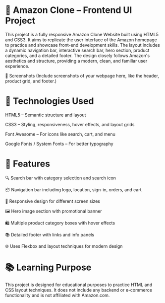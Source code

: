 # 🛒 Amazon Clone – Frontend UI Project
This project is a fully responsive Amazon Clone Website built using HTML5 and CSS3. It aims to replicate the user interface of the Amazon homepage to practice and showcase front-end development skills. The layout includes a dynamic navigation bar, interactive search bar, hero section, product categories, and a detailed footer. The design closely follows Amazon's aesthetics and structure, providing a modern, clean, and familiar user experience.

📸 Screenshots
(Include screenshots of your webpage here, like the header, product grid, and footer.)

# 🔧 Technologies Used

HTML5 – Semantic structure and layout

CSS3 – Styling, responsiveness, hover effects, and layout grids

Font Awesome – For icons like search, cart, and menu

Google Fonts / System Fonts – For better typography

# 📌 Features

🔍 Search bar with category selection and search icon

📦 Navigation bar including logo, location, sign-in, orders, and cart

📱 Responsive design for different screen sizes

🖼 Hero image section with promotional banner

🛍 Multiple product category boxes with hover effects

📚 Detailed footer with links and info panels

🌐 Uses Flexbox and layout techniques for modern design

# 📚 Learning Purpose

This project is designed for educational purposes to practice HTML and CSS layout techniques. It does not include any backend or e-commerce functionality and is not affiliated with Amazon.com.

